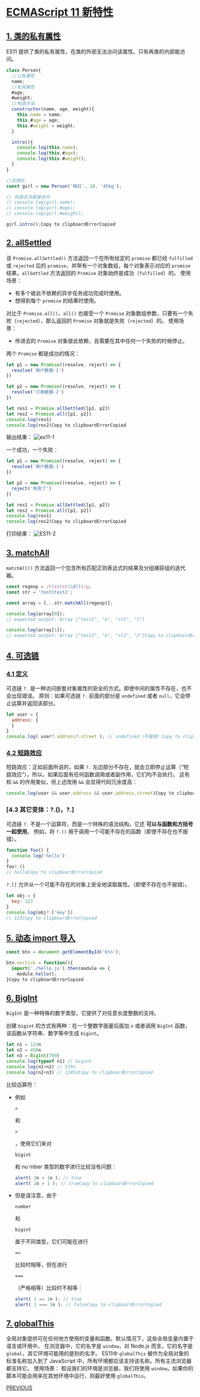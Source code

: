 # [ECMAScript 11 新特性](https://docs.mphy.top/#/ECMAScript6+/ch07?id=（七）ecmascript-11-新特性)

## [1. 类的私有属性](https://docs.mphy.top/#/ECMAScript6+/ch07?id=_1-类的私有属性)

ES11 提供了类的私有属性，在类的外部无法访问该属性。只有再类的内部能访问。

```js
class Person{
  //公有属性
  name;
  //私有属性
  #age;
  #weight;
  //构造方法
  constructor(name, age, weight){
    this.name = name;
    this.#age = age;
    this.#weight = weight;
  }

  intro(){
    console.log(this.name);
    console.log(this.#age);
    console.log(this.#weight);
  }
}

//实例化
const girl = new Person('晓红', 18, '45kg');

// 外部无法直接访问
// console.log(girl.name);
// console.log(girl.#age);
// console.log(girl.#weight);

girl.intro();Copy to clipboardErrorCopied
```

## [2. allSettled](https://docs.mphy.top/#/ECMAScript6+/ch07?id=_2-allsettled)

该 `Promise.allSettled()` 方法返回一个在所有给定的 `promise` 都已经 `fulfilled` 或 `rejected` 后的 `promise`，并带有一个对象数组，每个对象表示对应的 `promise` 结果。`allSettled` 方法返回的 `Promise` 对象始终是成功（`fulfilled`）的。
使用场景：

- 有多个彼此不依赖的异步任务成功完成时使用。
- 想得到每个 `promise` 的结果时使用。

对比于 `Promise.all()`，`all()` 也接受一个 `Promise` 对象数组参数，只要有一个失败（`rejected`），那么返回的 `Promise` 对象就是失败（`rejected`）的。
使用场景：

- 传进去的 `Promise` 对象彼此依赖，且需要在其中任何一个失败的时候停止。

两个 `Promise` 都是成功的情况：

```js
let p1 = new Promise((resolve, reject) => {
  resolve('用户数据-1')
})

let p2 = new Promise((resolve, reject) => {
  resolve('订单数据-2')
})

let res1 = Promise.allSettled([p1, p2])
let res2 = Promise.all([p1, p2])
console.log(res1)
console.log(res2)Copy to clipboardErrorCopied
```

输出结果： ![es11-1](https://cdn.jsdelivr.net/gh/Hacker-C/Picture-Bed@main/docs/es11-1.2fgw7vvkb0kk.png)

一个成功，一个失败：

```js
let p1 = new Promise((resolve, reject) => {
  resolve('用户数据-1')
})

let p2 = new Promise((resolve, reject) => {
  reject('失败了')
})

let res1 = Promise.allSettled([p1, p2])
let res2 = Promise.all([p1, p2])
console.log(res1)
console.log(res2)Copy to clipboardErrorCopied
```

打印结果： ![ES11-2](https://cdn.jsdelivr.net/gh/Hacker-C/Picture-Bed@main/docs/ES11-2.17q27y7sy9mk.png)

## [3. matchAll](https://docs.mphy.top/#/ECMAScript6+/ch07?id=_3-matchall)

`matchAll()` 方法返回一个包含所有匹配正则表达式的结果及分组捕获组的迭代器。

```js
const regexp = /t(e)(st(\d?))/g;
const str = 'test1test2';

const array = [...str.matchAll(regexp)];

console.log(array[0]);
// expected output: Array ["test1", "e", "st1", "1"]

console.log(array[1]);
// expected output: Array ["test2", "e", "st2", "2"]Copy to clipboardErrorCopied
```

## [4. 可选链](https://docs.mphy.top/#/ECMAScript6+/ch07?id=_4-可选链)

### [4.1 定义](https://docs.mphy.top/#/ECMAScript6+/ch07?id=_41-定义)

可选链 `?.` 是一种访问嵌套对象属性的安全的方式。即使中间的属性不存在，也不会出现错误。
原则：如果可选链 `?.` 前面的部分是 `undefined` 或者 `null`，它会停止运算并返回该部分。

```js
let user = {
  address: {
  }
}
console.log( user?.address?.street ); // undefined（不报错）Copy to clipboardErrorCopied
```

### [4.2 短路效应](https://docs.mphy.top/#/ECMAScript6+/ch07?id=_42-短路效应)

短路效应：正如前面所说的，如果 `?.` 左边部分不存在，就会立即停止运算（“短路效应”）。所以，如果后面有任何函数调用或者副作用，它们均不会执行。
这有和 `&&` 的作用类似，但上述改用 `&&` 会显得代码冗余度高：

```js
console.log(user && user.address && user.address.street)Copy to clipboardErrorCopied
```

### [4.3 其它变体：?.()，?.[\]](https://docs.mphy.top/#/ECMAScript6+/ch07?id=_43-其它变体：，)

可选链 `?.` 不是一个运算符，而是一个特殊的语法结构。它还 **可以与函数和方括号一起使用**。
例如，将 `?.()` 用于调用一个可能不存在的函数（即使不存在也不报错）。

```js
function foo() {
  console.log('hello')
}
foo?.()
// helloCopy to clipboardErrorCopied
```

`?.[]` 允许从一个可能不存在的对象上安全地读取属性。（即使不存在也不报错）。

```js
let obj = {
  key: 123
}
console.log(obj?.['key'])
// 123Copy to clipboardErrorCopied
```

## [5. 动态 import 导入](https://docs.mphy.top/#/ECMAScript6+/ch07?id=_5-动态-import-导入)

```js
const btn = document.getElementById('btn');

btn.onclick = function(){
  import('./hello.js').then(module => {
    module.hello();
}Copy to clipboardErrorCopied
```

## [6. BigInt](https://docs.mphy.top/#/ECMAScript6+/ch07?id=_6-bigint)

`BigInt` 是一种特殊的数字类型，它提供了对任意长度整数的支持。

创建 `bigint` 的方式有两种：在一个整数字面量后面加 `n` 或者调用 `BigInt` 函数，该函数从字符串、数字等中生成 `bigint`。

```js
let n1 = 123n
let n2 = 456n
let n3 = BigInt(789)
console.log(typeof n1) // bigint
console.log(n1+n2) // 579n
console.log(n2+n3) // 1245nCopy to clipboardErrorCopied
```

比较运算符：

- 例如

   

  ```
  <
  ```

   

  和

   

  ```
  >
  ```

  ，使用它们来对

   

  ```
  bigint
  ```

   

  和 nu`mber 类型的数字进行比较没有问题：

  ```js
  alert( 2n > 1n ); // true
  alert( 2n > 1 ); // trueCopy to clipboardErrorCopied
  ```

- 但是请注意，由于

   

  ```
  number
  ```

   

  和

   

  ```
  bigint
  ```

   

  属于不同类型，它们可能在进行

   

  ```
  ==
  ```

   

  比较时相等，但在进行

   

  ```
  ===
  ```

  （严格相等）比较时不相等：

  ```js
  alert( 1 == 1n ); // true
  alert( 1 === 1n ); // falseCopy to clipboardErrorCopied
  ```

## [7. globalThis](https://docs.mphy.top/#/ECMAScript6+/ch07?id=_7-globalthis)

全局对象提供可在任何地方使用的变量和函数。默认情况下，这些全局变量内置于语言或环境中。
在浏览器中，它的名字是 `window`，对 Node.js 而言，它的名字是 `global`，其它环境可能用的是别的名字。
ES11中 `globalThis` 被作为全局对象的标准名称加入到了 JavaScript 中，所有环境都应该支持该名称。所有主流浏览器都支持它。
使用场景： 假设我们的环境是浏览器，我们将使用 `window`。如果你的脚本可能会用来在其他环境中运行，则最好使用 `globalThis`。

[ PREVIOUS](https://docs.mphy.top/#/ECMAScript6+/ch06)
